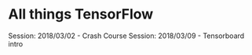 # All things TensorFlow

Session: 2018/03/02 - Crash Course
Session: 2018/03/09 - Tensorboard intro

